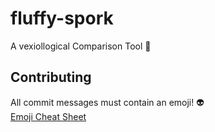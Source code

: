 # fluffy-spork
A vexiollogical Comparison Tool :flags:

## Contributing
All commit messages must contain an emoji! :alien:  
[Emoji Cheat Sheet](http://www.emoji-cheat-sheet.com/)